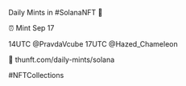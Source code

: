 Daily Mints in #SolanaNFT 🚀

⏰ Mint Sep 17

14UTC @PravdaVcube
17UTC @Hazed_Chameleon

🔗 thunft.com/daily-mints/solana

#NFTCollections